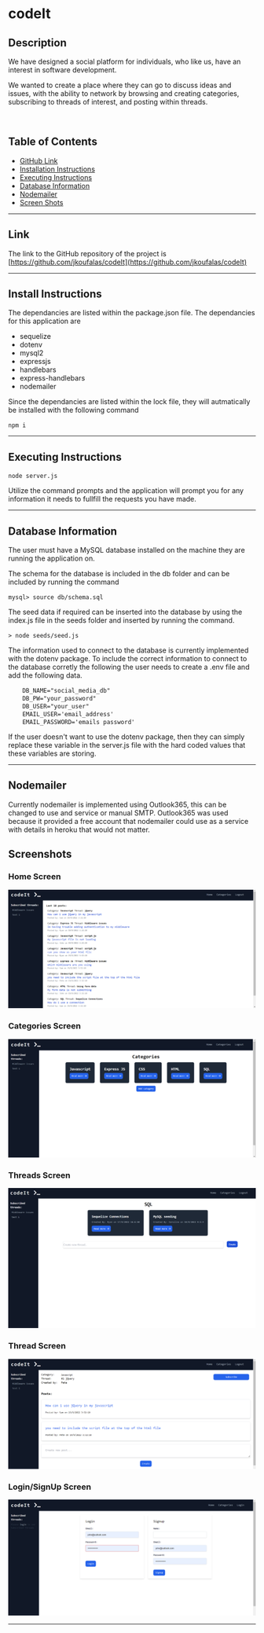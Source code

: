 # codeIt

## Description

We have designed a social platform for individuals, who like us, have an interest in software development.

We wanted to create a place where they can go to discuss ideas and issues, with the ability to network by browsing and creating categories, subscribing to threads of interest, and posting within threads.

<br>

## Table of Contents

- [GitHub Link](#link)
- [Installation Instructions](#install-instructions)
- [Executing Instructions](#executing-instructions)
- [Database Information](#database-information)
- [Nodemailer](#nodemailer)
- [Screen Shots](#screen-shots)

---

## Link

The link to the GitHub repository of the project is <br>
[https://github.com/jkoufalas/codeIt](https://github.com/jkoufalas/codeIt)

---

## Install Instructions

The dependancies are listed within the package.json file. The dependancies for this application are

- sequelize
- dotenv
- mysql2
- expressjs
- handlebars
- express-handlebars
- nodemailer

Since the dependancies are listed within the lock file, they will autmatically be installed with the following command

```
npm i
```

---

## Executing Instructions

```
node server.js
```

Utilize the command prompts and the application will prompt you for any information it needs to fullfill the requests you have made.

---

## Database Information

The user must have a MySQL database installed on the machine they are running the application on.

The schema for the database is included in the db folder and can be included by running the command

```
mysql> source db/schema.sql
```

The seed data if required can be inserted into the database by using the index.js file in the seeds folder and inserted by running the command.

```
> node seeds/seed.js
```

The information used to connect to the database is currently implemented with the dotenv package. To include the correct information to connect to the database corretly the following the user needs to create a .env file and add the following data.

```
    DB_NAME="social_media_db"
    DB_PW="your_password"
    DB_USER="your_user"
    EMAIL_USER='email_address'
    EMAIL_PASSWORD='emails password'
```

If the user doesn't want to use the dotenv package, then they can simply replace these variable in the server.js file with the hard coded values that these variables are storing.

---

## Nodemailer

Currently nodemailer is implemented using Outlook365, this can be changed to use and service or manual SMTP. Outlook365 was used because it provided a free account that nodemailer could use as a service with details in heroku that would not matter.

## Screenshots

### Home Screen

![Home Screen](./assets/images/homescreen.png)

### Categories Screen

![Categories Screen](./assets/images/categoriesScreen.png)

### Threads Screen

![Threads Screen](./assets/images/threadsScreen.png)

### Thread Screen

![Thread Screen](./assets/images/threadScreen.png)

### Login/SignUp Screen

![Login Screen](./assets/images/loginScreen.png)

---
